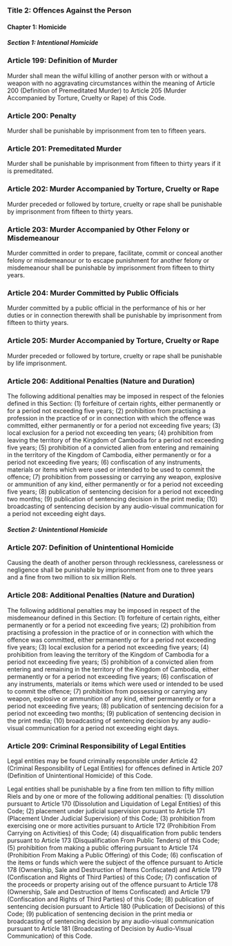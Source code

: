 ### Title 2: Offences Against the Person

#### Chapter 1: Homicide

##### Section 1: Intentional Homicide

### Article 199: Definition of Murder

Murder shall mean the wilful killing of another person with or without a weapon with no aggravating circumstances within the meaning of Article 200 (Definition of Premeditated Murder) to Article 205 (Murder Accompanied by Torture, Cruelty or Rape) of this Code.

### Article 200: Penalty

Murder shall be punishable by imprisonment from ten to fifteen years.

### Article 201: Premeditated Murder

Murder shall be punishable by imprisonment from fifteen to thirty years if it is premeditated.

### Article 202: Murder Accompanied by Torture, Cruelty or Rape

Murder preceded or followed by torture, cruelty or rape shall be punishable by imprisonment from fifteen to thirty years.

### Article 203: Murder Accompanied by Other Felony or Misdemeanour

Murder committed in order to prepare, facilitate, commit or conceal another felony or misdemeanour or to escape punishment for another felony or misdemeanour shall be punishable by imprisonment from fifteen to thirty years.

### Article 204: Murder Committed by Public Officials

Murder committed by a public official in the performance of his or her duties or in connection therewith shall be punishable by imprisonment from fifteen to thirty years.

### Article 205: Murder Accompanied by Torture, Cruelty or Rape

Murder preceded or followed by torture, cruelty or rape shall be punishable by life imprisonment.

### Article 206: Additional Penalties (Nature and Duration)

The following additional penalties may be imposed in respect of the felonies defined in this Section:
(1) forfeiture of certain rights, either permanently or for a period not exceeding five years;
(2) prohibition from practising a profession in the practice of or in connection with which the offence was committed, either permanently or for a period not exceeding five years;
(3) local exclusion for a period not exceeding ten years;
(4) prohibition from leaving the territory of the Kingdom of Cambodia for a period not exceeding five years;
(5) prohibition of a convicted alien from entering and remaining in the territory of the Kingdom of Cambodia, either permanently or for a period not exceeding five years;
(6) confiscation of any instruments, materials or items which were used or intended to be used to commit the offence;
(7) prohibition from possessing or carrying any weapon, explosive or ammunition of any kind, either permanently or for a period not exceeding five years;
(8) publication of sentencing decision for a period not exceeding two months;
(9) publication of sentencing decision in the print media;
(10) broadcasting of sentencing decision by any audio-visual communication for a period not exceeding eight days.

##### Section 2: Unintentional Homicide

### Article 207: Definition of Unintentional Homicide

Causing the death of another person through recklessness, carelessness or negligence shall be punishable by imprisonment from one to three years and a fine from two million to six million Riels.

### Article 208: Additional Penalties (Nature and Duration)

The following additional penalties may be imposed in respect of the misdemeanour defined in this Section:
(1) forfeiture of certain rights, either permanently or for a period not exceeding five years;
(2) prohibition from practising a profession in the practice of or in connection with which the offence was committed, either permanently or for a period not exceeding five years;
(3) local exclusion for a period not exceeding five years;
(4) prohibition from leaving the territory of the Kingdom of Cambodia for a period not exceeding five years;
(5) prohibition of a convicted alien from entering and remaining in the territory of the Kingdom of Cambodia, either permanently or for a period not exceeding five years;
(6) confiscation of any instruments, materials or items which were used or intended to be used to commit the offence;
(7) prohibition from possessing or carrying any weapon, explosive or ammunition of any kind, either permanently or for a period not exceeding five years;
(8) publication of sentencing decision for a period not exceeding two months;
(9) publication of sentencing decision in the print media;
(10) broadcasting of sentencing decision by any audio-visual communication for a period not exceeding eight days.

### Article 209: Criminal Responsibility of Legal Entities

Legal entities may be found criminally responsible under Article 42 (Criminal Responsibility of Legal Entities) for offences defined in Article 207 (Definition of Unintentional Homicide) of this Code.

Legal entities shall be punishable by a fine from ten million to fifty million Riels and by one or more of the following additional penalties:
(1) dissolution pursuant to Article 170 (Dissolution and Liquidation of Legal Entities) of this Code;
(2) placement under judicial supervision pursuant to Article 171 (Placement Under Judicial Supervision) of this Code;
(3) prohibition from exercising one or more activities pursuant to Article 172 (Prohibition From Carrying on Activities) of this Code;
(4) disqualification from public tenders pursuant to Article 173 (Disqualification From Public Tenders) of this Code;
(5) prohibition from making a public offering pursuant to Article 174 (Prohibition From Making a Public Offering) of this Code;
(6) confiscation of the items or funds which were the subject of the offence pursuant to Article 178 (Ownership, Sale and Destruction of Items Confiscated) and Article 179 (Confiscation and Rights of Third Parties) of this Code;
(7) confiscation of the proceeds or property arising out of the offence pursuant to Article 178 (Ownership, Sale and Destruction of Items Confiscated) and Article 179 (Confiscation and Rights of Third Parties) of this Code;
(8) publication of sentencing decision pursuant to Article 180 (Publication of Decisions) of this Code;
(9) publication of sentencing decision in the print media or broadcasting of sentencing decision by any audio-visual communication pursuant to Article 181 (Broadcasting of Decision by Audio-Visual Communication) of this Code.
